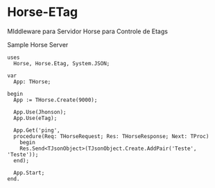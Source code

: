 # Horse-ETag
MIddleware para Servidor Horse para Controle de Etags

Sample Horse Server
```delphi
uses
  Horse, Horse.Etag, System.JSON;

var
  App: THorse;

begin
  App := THorse.Create(9000);

  App.Use(Jhonson);
  App.Use(eTag);

  App.Get('ping',
  procedure(Req: THorseRequest; Res: THorseResponse; Next: TProc)
	begin
    Res.Send<TJsonObject>(TJsonObject.Create.AddPair('Teste', 'Teste'));
  end);

  App.Start;
end.
```